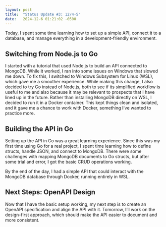 ```yaml
---
layout: post
title:  "Status Update #3: 12/4-5"
date:   2024-12-6 01:21:02 -0500
---
```


Today, I spent some time learning how to set up a simple API, connect it to a database, and manage everything in a development-friendly environment.

<h2>Switching from Node.js to Go</h2>
I started with a tutorial that used Node.js to build an API connected to MongoDB. While it worked, I ran into some issues on Windows that slowed me down. To fix this, I switched to Windows Subsystem for Linux (WSL), which gave me a smoother experience. While making this change, I also decided to try Go instead of Node.js, both to see if its simplified workflow is useful to me and also because it may be relevant to prospects that I have lined up in the future. Rather than installing MongoDB directly on WSL, I decided to run it in a Docker container. This kept things clean and isolated, and it gave me a chance to work with Docker, something I’ve wanted to practice more.

<h2>Building the API in Go</h2>
Setting up the API in Go was a great learning experience. Since this was my first time using Go for a real project, I spent time learning how to define structs, handle JSON, and connect to MongoDB. There were some challenges with mapping MongoDB documents to Go structs, but after some trial and error, I got the basic CRUD operations working.

By the end of the day, I had a simple API that could interact with the MongoDB database through Docker, running entirely in WSL.

<h2>Next Steps: OpenAPI Design</h2>
Now that I have the basic setup working, my next step is to create an OpenAPI specification and align the API with it. Tomorrow, I’ll work on the design-first approach, which should make the API easier to document and more consistent.